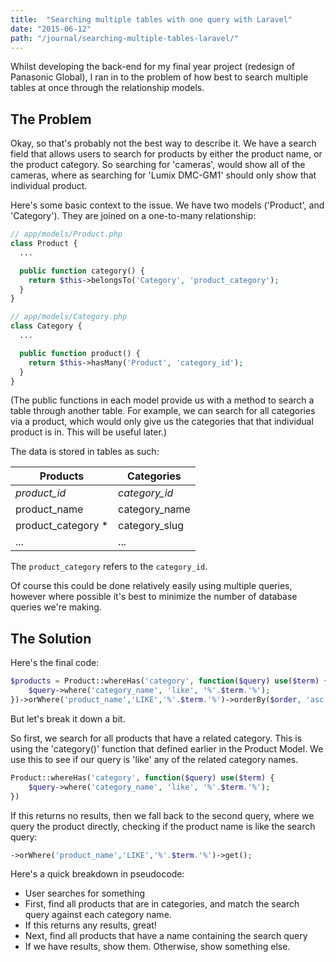 ```yaml
---
title:  "Searching multiple tables with one query with Laravel"
date: "2015-06-12"
path: "/journal/searching-multiple-tables-laravel/"
---
```

Whilst developing the back-end for my final year project (redesign of Panasonic Global), I ran in to the problem of how best to search multiple tables at once through the relationship models.

## The Problem

Okay, so that's probably not the best way to describe it. We have a search field that allows users to search for products by either the product name, or the product category. So searching for 'cameras', would show all of the cameras, where as searching for 'Lumix DMC-GM1' should only show that individual product.

Here's some basic context to the issue. We have two models ('Product', and 'Category'). They are joined on a one-to-many relationship:

```php
// app/models/Product.php
class Product {
  ...

  public function category() {
    return $this->belongsTo('Category', 'product_category');
  }
}
```

```php
// app/models/Category.php
class Category {
  ...

  public function product() {
    return $this->hasMany('Product', 'category_id');
  }
}
```

(The public functions in each model provide us with a method to search a table through another table. For example, we can search for all categories via a product, which would only give us the categories that that individual product is in. This will be useful later.)

The data is stored in tables as such:

| Products            | Categories |
|---------------------|------------|
| *product_id*        | *category_id* |
| product_name        | category_name |
| product_category *  | category_slug |
| ...                 | ... |

The `product_category` refers to the `category_id`.


Of course this could be done relatively easily using multiple queries, however where possible it's best to minimize the number of database queries we're making.

## The Solution

Here's the final code:

```php
$products = Product::whereHas('category', function($query) use($term) {
    $query->where('category_name', 'like', '%'.$term.'%');
})->orWhere('product_name','LIKE','%'.$term.'%')->orderBy($order, 'asc')->get();
```

But let's break it down a bit.

So first, we search for all products that have a related category. This is using the 'category()' function that defined earlier in the Product Model. We use this to see if our query is 'like' any of the related category names.

```php
Product::whereHas('category', function($query) use($term) {
    $query->where('category_name', 'like', '%'.$term.'%');
})
```

If this returns no results, then we fall back to the second query, where we query the product directly, checking if the product name is like the search query:

```php
->orWhere('product_name','LIKE','%'.$term.'%')->get();
```

Here's a quick breakdown in pseudocode:

- User searches for something
- First, find all products that are in categories, and match the search query against each category name.
- If this returns any results, great!
- Next, find all products that have a name containing the search query
- If we have results, show them. Otherwise, show something else.